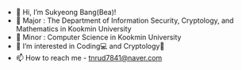 - 👋 Hi, I’m Sukyeong Bang(Bea)!
- 🏫 Major : The Department of Information Security, Cryptology, and Mathematics in Kookmin University
- 🏫 Minor : Computer Science in Kookmin University
- 👀 I’m interested in Coding💻 and Cryptology🔑
- 📫 How to reach me - tnrud7841@naver.com

<!---
tnrud7841/tnrud7841 is a ✨ special ✨ repository because its `README.md` (this file) appears on your GitHub profile.
You can click the Preview link to take a look at your changes.
--->
